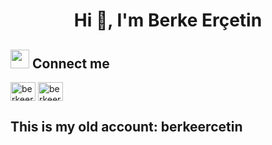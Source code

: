 <h1 align="center">Hi 👋, I'm Berke Erçetin</h1>





## <img src="https://media.giphy.com/media/iY8CRBdQXODJSCERIr/giphy.gif" width="30px"> Connect me
<p align="left">
 <a href="https://www.linkedin.com/in/berke-er%C3%A7etin/" target="blank"><img align="center" src="https://raw.githubusercontent.com/rahuldkjain/github-profile-readme-generator/master/src/images/icons/Social/linked-in-alt.svg" alt="berkeercetin/" height="30" width="40" /></a>
 <a href="https://www.instagram.com/berkeercetinn/" target="blank"><img align="center" src="https://raw.githubusercontent.com/rahuldkjain/github-profile-readme-generator/master/src/images/icons/Social/instagram.svg" alt="berkeercetin" height="30" width="40" /></a>
</p>

##  This is my old account: berkeercetin </h1>
